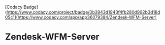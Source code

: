 [Codacy Badge](https://www.codacy.com/project/badge/0b3943d1943f4fb280d962b3d18d05c1](https://www.codacy.com/app/app36079384/Zendesk-WFM-Server)
# Zendesk-WFM-Server
